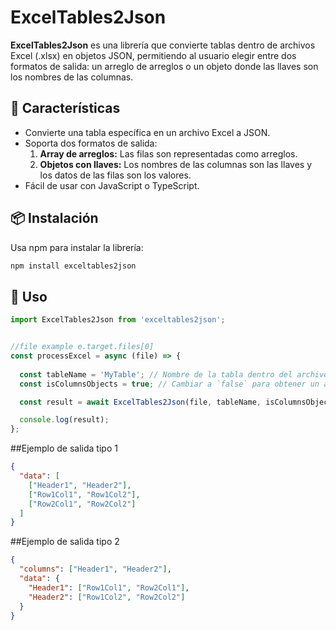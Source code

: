 # ExcelTables2Json

**ExcelTables2Json** es una librería que convierte tablas dentro de archivos Excel (.xlsx) en objetos JSON, permitiendo al usuario elegir entre dos formatos de salida: un arreglo de arreglos o un objeto donde las llaves son los nombres de las columnas.

## 🚀 Características

- Convierte una tabla específica en un archivo Excel a JSON.
- Soporta dos formatos de salida:
  1. **Array de arreglos:** Las filas son representadas como arreglos.
  2. **Objetos con llaves:** Los nombres de las columnas son las llaves y los datos de las filas son los valores.
- Fácil de usar con JavaScript o TypeScript.

## 📦 Instalación

Usa npm para instalar la librería:

```bash
npm install exceltables2json
```

## 📖 Uso

```javascript
import ExcelTables2Json from 'exceltables2json';


//file example e.target.files[0]
const processExcel = async (file) => {
  
  const tableName = 'MyTable'; // Nombre de la tabla dentro del archivo Excel
  const isColumnsObjects = true; // Cambiar a `false` para obtener un array de arreglos

  const result = await ExcelTables2Json(file, tableName, isColumnsObjects);

  console.log(result);
};

```
##Ejemplo de salida tipo 1
```json
{
  "data": [
    ["Header1", "Header2"],
    ["Row1Col1", "Row1Col2"],
    ["Row2Col1", "Row2Col2"]
  ]
}
```

##Ejemplo de salida tipo 2
```json
{
  "columns": ["Header1", "Header2"],
  "data": {
    "Header1": ["Row1Col1", "Row2Col1"],
    "Header2": ["Row1Col2", "Row2Col2"]
  }
}
```

